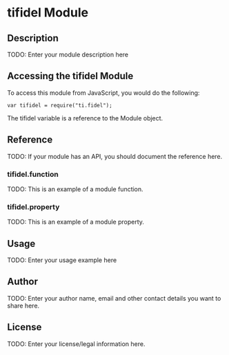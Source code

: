 # tifidel Module

## Description

TODO: Enter your module description here

## Accessing the tifidel Module

To access this module from JavaScript, you would do the following:

    var tifidel = require("ti.fidel");

The tifidel variable is a reference to the Module object.

## Reference

TODO: If your module has an API, you should document
the reference here.

### tifidel.function

TODO: This is an example of a module function.

### tifidel.property

TODO: This is an example of a module property.

## Usage

TODO: Enter your usage example here

## Author

TODO: Enter your author name, email and other contact
details you want to share here.

## License

TODO: Enter your license/legal information here.
